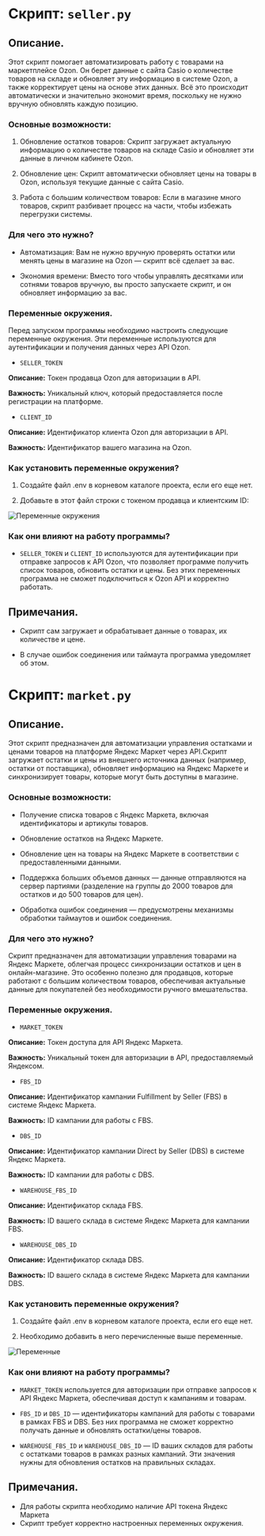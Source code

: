 # Скрипт: `seller.py`

## Описание.

Этот скрипт помогает автоматизировать работу с товарами на маркетплейсе Ozon. Он берет данные с сайта Casio о количестве товаров на складе и обновляет эту информацию в системе Ozon, а также корректирует цены на основе этих данных. Всё это происходит автоматически и значительно экономит время, поскольку не нужно вручную обновлять каждую позицию.

### Основные возможности:

1. Обновление остатков товаров: Скрипт загружает актуальную информацию о количестве товаров на складе Casio и обновляет эти данные в личном кабинете Ozon.

2. Обновление цен: Скрипт автоматически обновляет цены на товары в Ozon, используя текущие данные с сайта Casio.

3. Работа с большим количеством товаров: Если в магазине много товаров, скрипт разбивает процесс на части, чтобы избежать перегрузки системы.

### Для чего это нужно?

* Автоматизация: Вам не нужно вручную проверять остатки или менять цены в магазине на Ozon — скрипт всё сделает за вас.

* Экономия времени: Вместо того чтобы управлять десятками или сотнями товаров вручную, вы просто запускаете скрипт, и он обновляет информацию за вас.

### Переменные окружения.

Перед запуском программы необходимо настроить следующие переменные окружения. Эти переменные используются для аутентификации и получения данных через API Ozon.

* `SELLER_TOKEN`

**Описание:** Токен продавца Ozon для авторизации в API.

**Важность:** Уникальный ключ, который предоставляется после регистрации на платформе.

* `CLIENT_ID`

**Описание:** Идентификатор клиента Ozon для авторизации в API.

**Важность:** Идентификатор вашего магазина на Ozon.

### Как установить переменные окружения?

1. Создайте файл .env в корневом каталоге проекта, если его еще нет.

2. Добавьте в этот файл строки с токеном продавца и клиентским ID:

![Переменные окружения](https://i.postimg.cc/mgkVtZwK/image.jpg)

### Как они влияют на работу программы?

* `SELLER_TOKEN` и `CLIENT_ID` используются для аутентификации при отправке запросов к API Ozon, что позволяет программе получить список товаров, обновить остатки и цены. Без этих переменных программа не сможет подключиться к Ozon API и корректно работать.

## Примечания.

- Скрипт сам загружает и обрабатывает данные о товарах, их количестве и цене.

- В случае ошибок соединения или таймаута программа уведомляет об этом.


# Скрипт: `market.py`

## Описание.

Этот скрипт предназначен для автоматизации управления остатками и ценами товаров на платформе Яндекс Маркет через API.Скрипт загружает остатки и цены из внешнего источника данных (например, остатки от поставщика), обновляет информацию на Яндекс Маркете и синхронизирует товары, которые могут быть доступны в магазине.

### Основные возможности:

* Получение списка товаров с Яндекс Маркета, включая идентификаторы и артикулы товаров.

* Обновление остатков на Яндекс Маркете.

* Обновление цен на товары на Яндекс Маркете в соответствии с предоставленными данными.

* Поддержка больших объемов данных — данные отправляются на сервер партиями (разделение на группы до 2000 товаров для остатков и до 500 товаров для цен).

* Обработка ошибок соединения — предусмотрены механизмы обработки таймаутов и ошибок соединения.

### Для чего это нужно?

Скрипт предназначен для автоматизации управления товарами на Яндекс Маркете, облегчая процесс синхронизации остатков и цен в онлайн-магазине. Это особенно полезно для продавцов, которые работают с большим количеством товаров, обеспечивая актуальные данные для покупателей без необходимости ручного вмешательства.

### Переменные окружения.

* `MARKET_TOKEN`

**Описание:** Токен доступа для API Яндекс Маркета.

**Важность:** Уникальный токен для авторизации в API, предоставляемый Яндексом.

* `FBS_ID`

**Описание:** Идентификатор кампании Fulfillment by Seller (FBS) в системе Яндекс Маркета.

**Важность:** ID кампании для работы с FBS.

* `DBS_ID`

**Описание:** Идентификатор кампании Direct by Seller (DBS) в системе Яндекс Маркета.

**Важность:** ID кампании для работы с DBS.

* `WAREHOUSE_FBS_ID`

**Описание:** Идентификатор склада FBS.

**Важность:** ID вашего склада в системе Яндекс Маркета для кампании FBS.

* `WAREHOUSE_DBS_ID`

**Описание:** Идентификатор склада DBS.

**Важность:** ID вашего склада в системе Яндекс Маркета для кампании DBS.

 ### Как установить переменные окружения?
 
1. Создайте файл .env в корневом каталоге проекта, если его еще нет.

2. Необходимо добавить в него перечисленные выше переменные.

![Переменные](https://i.postimg.cc/k5193vcL/2.jpg)

### Как они влияют на работу программы?

* `MARKET_TOKEN` используется для авторизации при отправке запросов к API Яндекс Маркета, обеспечивая доступ к кампаниям и товарам.

* `FBS_ID` и `DBS_ID` — идентификаторы кампаний для работы с товарами в рамках FBS и DBS. Без них программа не сможет корректно получать данные и обновлять остатки/цены товаров.

* `WAREHOUSE_FBS_ID` и `WAREHOUSE_DBS_ID` — ID ваших складов для работы с остатками товаров в рамках разных кампаний. Эти значения нужны для обновления остатков на правильных складах.

 ## Примечания.

- Для работы скрипта необходимо наличие API токена Яндекс Маркета
- Скрипт требует корректно настроенных переменных окружения.  
